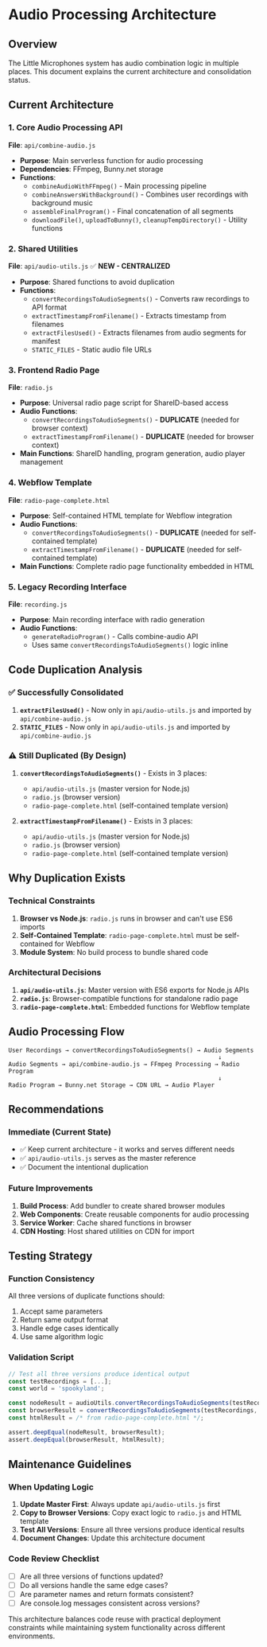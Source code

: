 # Audio Processing Architecture

## Overview
The Little Microphones system has audio combination logic in multiple places. This document explains the current architecture and consolidation status.

## Current Architecture

### 1. Core Audio Processing API
**File**: `api/combine-audio.js`
- **Purpose**: Main serverless function for audio processing
- **Dependencies**: FFmpeg, Bunny.net storage
- **Functions**: 
  - `combineAudioWithFFmpeg()` - Main processing pipeline
  - `combineAnswersWithBackground()` - Combines user recordings with background music
  - `assembleFinalProgram()` - Final concatenation of all segments
  - `downloadFile()`, `uploadToBunny()`, `cleanupTempDirectory()` - Utility functions

### 2. Shared Utilities
**File**: `api/audio-utils.js` ✅ **NEW - CENTRALIZED**
- **Purpose**: Shared functions to avoid duplication
- **Functions**:
  - `convertRecordingsToAudioSegments()` - Converts raw recordings to API format
  - `extractTimestampFromFilename()` - Extracts timestamp from filenames
  - `extractFilesUsed()` - Extracts filenames from audio segments for manifest
  - `STATIC_FILES` - Static audio file URLs

### 3. Frontend Radio Page
**File**: `radio.js`
- **Purpose**: Universal radio page script for ShareID-based access
- **Audio Functions**: 
  - `convertRecordingsToAudioSegments()` - **DUPLICATE** (needed for browser context)
  - `extractTimestampFromFilename()` - **DUPLICATE** (needed for browser context)
- **Main Functions**: ShareID handling, program generation, audio player management

### 4. Webflow Template
**File**: `radio-page-complete.html`
- **Purpose**: Self-contained HTML template for Webflow integration
- **Audio Functions**: 
  - `convertRecordingsToAudioSegments()` - **DUPLICATE** (needed for self-contained template)
  - `extractTimestampFromFilename()` - **DUPLICATE** (needed for self-contained template)
- **Main Functions**: Complete radio page functionality embedded in HTML

### 5. Legacy Recording Interface
**File**: `recording.js`
- **Purpose**: Main recording interface with radio generation
- **Audio Functions**: 
  - `generateRadioProgram()` - Calls combine-audio API
  - Uses same `convertRecordingsToAudioSegments()` logic inline

## Code Duplication Analysis

### ✅ Successfully Consolidated
1. **`extractFilesUsed()`** - Now only in `api/audio-utils.js` and imported by `api/combine-audio.js`
2. **`STATIC_FILES`** - Now only in `api/audio-utils.js` and imported by `api/combine-audio.js`

### ⚠️ Still Duplicated (By Design)
1. **`convertRecordingsToAudioSegments()`** - Exists in 3 places:
   - `api/audio-utils.js` (master version for Node.js)
   - `radio.js` (browser version)
   - `radio-page-complete.html` (self-contained template version)

2. **`extractTimestampFromFilename()`** - Exists in 3 places:
   - `api/audio-utils.js` (master version for Node.js)
   - `radio.js` (browser version)  
   - `radio-page-complete.html` (self-contained template version)

## Why Duplication Exists

### Technical Constraints
1. **Browser vs Node.js**: `radio.js` runs in browser and can't use ES6 imports
2. **Self-Contained Template**: `radio-page-complete.html` must be self-contained for Webflow
3. **Module System**: No build process to bundle shared code

### Architectural Decisions
1. **`api/audio-utils.js`**: Master version with ES6 exports for Node.js APIs
2. **`radio.js`**: Browser-compatible functions for standalone radio page
3. **`radio-page-complete.html`**: Embedded functions for Webflow template

## Audio Processing Flow

```
User Recordings → convertRecordingsToAudioSegments() → Audio Segments
                                                           ↓
Audio Segments → api/combine-audio.js → FFmpeg Processing → Radio Program
                                                           ↓
Radio Program → Bunny.net Storage → CDN URL → Audio Player
```

## Recommendations

### Immediate (Current State)
- ✅ Keep current architecture - it works and serves different needs
- ✅ `api/audio-utils.js` serves as the master reference
- ✅ Document the intentional duplication

### Future Improvements
1. **Build Process**: Add bundler to create shared browser modules
2. **Web Components**: Create reusable components for audio processing
3. **Service Worker**: Cache shared functions in browser
4. **CDN Hosting**: Host shared utilities on CDN for import

## Testing Strategy

### Function Consistency
All three versions of duplicate functions should:
1. Accept same parameters
2. Return same output format
3. Handle edge cases identically
4. Use same algorithm logic

### Validation Script
```javascript
// Test all three versions produce identical output
const testRecordings = [...];
const world = 'spookyland';

const nodeResult = audioUtils.convertRecordingsToAudioSegments(testRecordings, world);
const browserResult = convertRecordingsToAudioSegments(testRecordings, world);
const htmlResult = /* from radio-page-complete.html */;

assert.deepEqual(nodeResult, browserResult);
assert.deepEqual(browserResult, htmlResult);
```

## Maintenance Guidelines

### When Updating Logic
1. **Update Master First**: Always update `api/audio-utils.js` first
2. **Copy to Browser Versions**: Copy exact logic to `radio.js` and HTML template
3. **Test All Versions**: Ensure all three versions produce identical results
4. **Document Changes**: Update this architecture document

### Code Review Checklist
- [ ] Are all three versions of functions updated?
- [ ] Do all versions handle the same edge cases?
- [ ] Are parameter names and return formats consistent?
- [ ] Are console.log messages consistent across versions?

This architecture balances code reuse with practical deployment constraints while maintaining system functionality across different environments. 